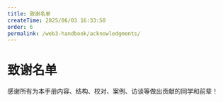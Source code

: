 ```yaml
---
title: 致谢名单
createTime: 2025/06/03 16:33:50
order: 6
permalink: /web3-handbook/acknowledgments/
---
```

# 致谢名单

感谢所有为本手册内容、结构、校对、案例、访谈等做出贡献的同学和前辈！

<!-- - Bruce
- Echo
- 汤圆
- Jason Chung
- Luna
- Alex
- Julie Chen
- 以及所有参与内容共建的 Web3 行业同仁  -->